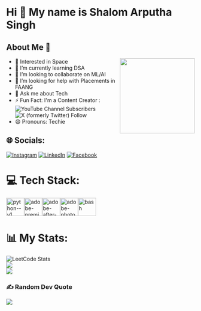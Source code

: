 Hi 👋 My name is Shalom Arputha Singh
======================================

## About Me 🌟

<img align="right" width="200" height="200" src="[https://encrypted-tbn0.gstatic.com/images?q=tbn:ANd9GcTp-f_ph9DIcTXV4N-bICthyMCrI7zLSOR4xTwzNQ6vJuAmOOfMzray-1Wt7ozNp7QphDs&usqp=CAU](https://avatars.githubusercontent.com/u/106871835?s=400&u=53ff38d3d42287bc9e39212add99a42a702c808c&v=4)">

- 🚀 Interested in Space                                                  
- 🌱 I’m currently learning DSA
- 🤝 I’m looking to collaborate on ML/AI
- 🤔 I’m looking for help with Placements in FAANG
- 💬 Ask me about Tech
- ⚡ Fun Fact: I'm a Content Creator :
<br />![YouTube Channel Subscribers](https://img.shields.io/youtube/channel/subscribers/UC1Uj4ekS347WIRRCQNbOV2g)
![X (formerly Twitter) Follow](https://img.shields.io/twitter/follow/ItsShalomTechy)
- 😄 Pronouns: Techie
## 🌐 Socials:
[![Instagram](https://img.shields.io/badge/Instagram-E4405F?style=for-the-badge&logo=instagram&logoColor=white)](https://instagram.com/shalomarputhasingh)
[![LinkedIn](https://img.shields.io/badge/LinkedIn-0077B5?style=for-the-badge&logo=linkedin&logoColor=white)](https://in.linkedin.com/in/shalomarputhasingh)
[![Facebook](https://img.shields.io/badge/Facebook-1877F2?style=for-the-badge&logo=facebook&logoColor=white)](https://www.facebook.com/shalomarputhasingh)
# 💻 Tech Stack:
<img width="48" height="48" src="https://img.icons8.com/color/48/python--v1.png" alt="python--v1"/><img width="48" height="48" src="https://img.icons8.com/color/48/adobe-premiere-pro--v1.png" alt="adobe-premiere-pro--v1"/><img width="48" height="48" src="https://img.icons8.com/color/48/adobe-after-effects--v1.png" alt="adobe-after-effects--v1"/><img width="48" height="48" src="https://img.icons8.com/color/48/adobe-photoshop--v1.png" alt="adobe-photoshop--v1"/><img width="48" height="48" src="https://img.icons8.com/color/48/bash.png" alt="bash"/>
# 📊 My Stats:
![LeetCode Stats](https://leetcard.jacoblin.cool/shalomarputhasingh?theme=dark&font=Commissioner&ext=heatmap)<br/>
![](https://github-readme-stats.vercel.app/api?username=shalomarputhasingh&theme=dark&hide_border=false&include_all_commits=true&count_private=true)<br/>
![](https://github-readme-stats.vercel.app/api/top-langs/?username=shalomarputhasingh&theme=dark&hide_border=false&include_all_commits=true&count_private=true&layout=compact)
### ✍️ Random Dev Quote
![](https://quotes-github-readme.vercel.app/api?type=horizontal&theme=radical)
